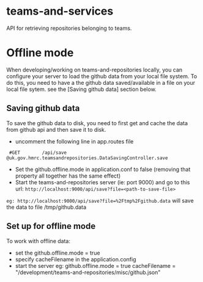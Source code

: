 teams-and-services
==================

API for retrieving repositories belonging to teams.


Offline mode
============
When developing/working on teams-and-repositories locally, you can configure your server to load the github data from your local file system.
To do this, you need to have a the github data saved/available in a file on your local file sytem. see the [Saving github data] section below.
 
 
Saving github data
----------
 
 To save the github data to disk, you need to first get and cache the data from github api and then save it to disk. 
 * uncomment the following line in app.routes file
 ```
  #GET        /api/save                            @uk.gov.hmrc.teamsandrepositories.DataSavingController.save
```
 * Set the github.offline.mode in application.conf to false (removing that property all together has the same effect)
 * Start the teams-and-repositories server (ie: port 9000) and go to this url:
  `http://localhost:9000/api/save?file=<path-to-save-file>`
 
 `eg: http://localhost:9000/api/save?file=%2Ftmp%2Fgithub.data`
will save the data to file /tmp/github.data
 
Set up for offline mode
------
    
    
    
To work with offline data:
 * set the github.offline.mode = true 
 * specify cacheFilename in the application.config
 * start the server
 eg: github.offline.mode = true
     cacheFilename = "/development/teams-and-repositories/misc/github.json"
    
   
  